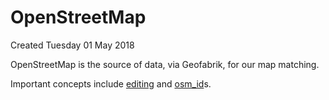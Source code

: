 # OpenStreetMap
Created Tuesday 01 May 2018

OpenStreetMap is the source of data, via Geofabrik, for our map matching.

Important concepts include [editing](./OpenStreetMap/editing.md) and [osm_id](./OpenStreetMap/osm_id.md)s.

